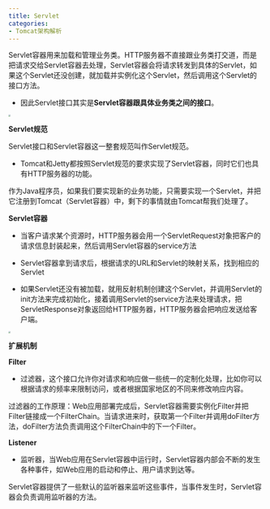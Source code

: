```yaml
---
title: Servlet
categories: 
- Tomcat架构解析
---
```


Servlet容器用来加载和管理业务类。HTTP服务器不直接跟业务类打交道，而是把请求交给Servlet容器去处理，Servlet容器会将请求转发到具体的Servlet，如果这个Servlet还没创建，就加载并实例化这个Servlet，然后调用这个Servlet的接口方法。

* 因此Servlet接口其实是**Servlet容器跟具体业务类之间的接口**。

<img src="https://img-blog.csdnimg.cn/84cfa19d741949b9af0debc7beedcf23.png" style="zoom:25%;" />

**Servlet规范**

Servlet接口和Servlet容器这一整套规范叫作Servlet规范。

* Tomcat和Jetty都按照Servlet规范的要求实现了Servlet容器，同时它们也具有HTTP服务器的功能。

作为Java程序员，如果我们要实现新的业务功能，只需要实现一个Servlet，并把它注册到Tomcat（Servlet容器）中，剩下的事情就由Tomcat帮我们处理了。

**Servlet容器**

* 当客户请求某个资源时，HTTP服务器会用一个ServletRequest对象把客户的请求信息封装起来，然后调用Servlet容器的service方法

* Servlet容器拿到请求后，根据请求的URL和Servlet的映射关系，找到相应的Servlet

* 如果Servlet还没有被加载，就用反射机制创建这个Servlet，并调用Servlet的init方法来完成初始化，接着调用Servlet的service方法来处理请求，把ServletResponse对象返回给HTTP服务器，HTTP服务器会把响应发送给客户端。

<img src="https://img-blog.csdnimg.cn/560dfb37233d4f65bc569746b672a232.png" style="zoom:25%;" />

**扩展机制**

**Filter**

* 过滤器，这个接口允许你对请求和响应做一些统一的定制化处理，比如你可以根据请求的频率来限制访问，或者根据国家地区的不同来修改响应内容。

过滤器的工作原理：Web应用部署完成后，Servlet容器需要实例化Filter并把Filter链接成一个FilterChain。当请求进来时，获取第一个Filter并调用doFilter方法，doFilter方法负责调用这个FilterChain中的下一个Filter。

**Listener**

* 监听器，当Web应用在Servlet容器中运行时，Servlet容器内部会不断的发生各种事件，如Web应用的启动和停止、用户请求到达等。 

Servlet容器提供了一些默认的监听器来监听这些事件，当事件发生时，Servlet容器会负责调用监听器的方法。